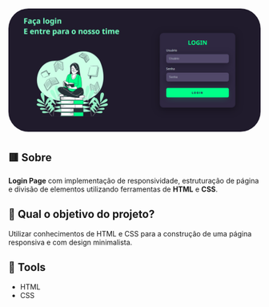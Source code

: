<h1>
    <img src="pts-page.png" style="border-radius: 40px ;">
</h1>

## 🟥 Sobre  

**Login Page** com implementação de responsividade, estruturação de página e divisão de elementos utilizando ferramentas de **HTML** e **CSS**.


## 🏹 Qual o objetivo do projeto?

Utilizar conhecimentos de HTML e CSS para a construção de uma página responsiva e com design minimalista.

## 🔨 Tools

- HTML
- CSS
